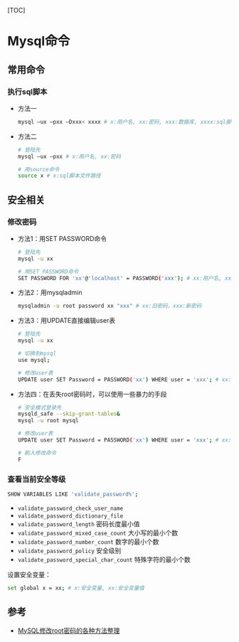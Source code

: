 [TOC]

# Mysql命令



## 常用命令

### 执行sql脚本

- 方法一

  ```sh
  mysql –ux –pxx –Dxxx< xxxx # x:用户名, xx:密码, xxx:数据库, xxxx:sql脚本文件路径
  ```

- 方法二

  ```sh
  # 登陆先
  mysql –ux –pxx # x:用户名, xx:密码
  
  # 用source命令
  source x # x:sql脚本文件路径
  ```



## 安全相关

### 修改密码

- 方法1：用SET PASSWORD命令

  ```sh
  # 登陆先
  mysql -u xx
  
  # 用SET PASSWORD命令
  SET PASSWORD FOR 'xx'@'localhost' = PASSWORD('xxx'); # xx:用户名, xxx:密码
  ```

- 方法2：用mysqladmin

  ```sh
  mysqladmin -u root password xx "xxx" # xx:旧密码，xxx:新密码
  ```

- 方法3：用UPDATE直接编辑user表

  ```sh
  # 登陆先
  mysql -u xx
  
  # 切换到mysql
  use mysql;
  
  # 修改user表
  UPDATE user SET Password = PASSWORD('xx') WHERE user = 'xxx'; # xx:新密码，xxx:用户名
  ```

- 方法四：在丢失root密码时，可以使用一些暴力的手段

  ```sh
  # 安全模式登录先
  mysqld_safe --skip-grant-tables&
  mysql -u root mysql
  
  # 修改user表
  UPDATE user SET Password = PASSWORD('xx') WHERE user = 'xxx'; # xx:新密码，xxx:用户名
  
  # 刷入修改命令
  F
  ```

### 查看当前安全等级

```sh
SHOW VARIABLES LIKE 'validate_password%';
```

- `validate_password_check_user_name`
- `validate_password_dictionary_file`
- `validate_password_length` 密码长度最小值
- `validate_password_mixed_case_count` 大小写的最小个数
- `validate_password_number_count` 数字的最小个数
- `validate_password_policy` 安全级别
- `validate_password_special_char_count` 特殊字符的最小个数

设置安全变量：

```sh
set global x = xx; # x:安全变量, xx:安全变量值
```



## 参考

- [MySQL修改root密码的各种方法整理](https://www.linuxidc.com/Linux/2008-02/11137.htm)

